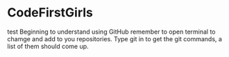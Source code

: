 # CodeFirstGirls
test
Beginning to understand using GitHub remember to open terminal to chamge and add to you repositories.
Type git in to get the git commands, a list of them should come up.
